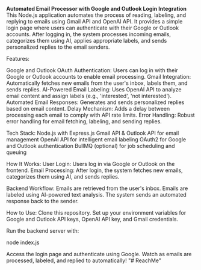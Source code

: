 **Automated Email Processor with Google and Outlook Login Integration** <br>
This Node.js application automates the process of reading, labeling, and replying to emails using Gmail API and OpenAI API. It provides a simple login page where users can authenticate with their Google or Outlook accounts. After logging in, the system processes incoming emails, categorizes them using AI, applies appropriate labels, and sends personalized replies to the email senders.

Features:

Google and Outlook OAuth Authentication: Users can log in with their Google or Outlook accounts to enable email processing.
Gmail Integration: Automatically fetches new emails from the user's inbox, labels them, and sends replies.
AI-Powered Email Labeling: Uses OpenAI API to analyze email content and assign labels (e.g., 'interested', 'not interested').
Automated Email Responses: Generates and sends personalized replies based on email content.
Delay Mechanism: Adds a delay between processing each email to comply with API rate limits.
Error Handling: Robust error handling for email fetching, labeling, and sending replies.

Tech Stack:
Node.js with Express.js
Gmail API & Outlook API for email management
OpenAI API for intelligent email labeling
OAuth2 for Google and Outlook authentication
BullMQ (optional) for job scheduling and queuing

How It Works:
User Login: Users log in via Google or Outlook on the frontend.
Email Processing: After login, the system fetches new emails, categorizes them using AI, and sends replies.

Backend Workflow:
Emails are retrieved from the user's inbox.
Emails are labeled using AI-powered text analysis.
The system sends an automated response back to the sender.

How to Use:
Clone this repository.
Set up your environment variables for Google and Outlook API keys, OpenAI API key, and Gmail credentials.

Run the backend server with:

node index.js

Access the login page and authenticate using Google.
Watch as emails are processed, labeled, and replied to automatically!
"# ReachMe" 
